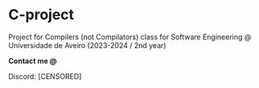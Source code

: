 # C-project
Project for Compilers (not Compilators) class for Software Engineering @ Universidade de Aveiro (2023-2024 / 2nd year)

**Contact me @**

Discord: [CENSORED]
